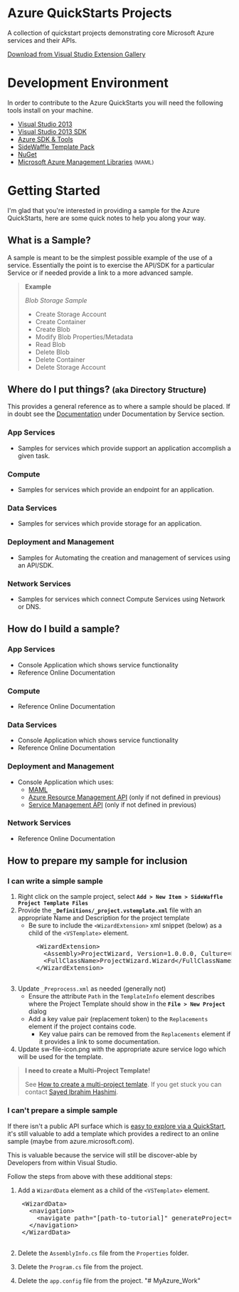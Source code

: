 Azure QuickStarts Projects
==========================

A collection of quickstart projects demonstrating core Microsoft Azure services and their APIs.

[Download from Visual Studio Extension Gallery](http://visualstudiogallery.msdn.microsoft.com/f56f321d-e2a7-4ee1-864e-5752617dbf1d)

# Development Environment

In order to contribute to the Azure QuickStarts you will need the following tools install on your machine.

+ [Visual Studio 2013](http://go.microsoft.com/?linkid=9832446&clcid=0x409)
+ [Visual Studio 2013 SDK](http://go.microsoft.com/?linkid=9832352)
+ [Azure SDK & Tools](http://go.microsoft.com/fwlink/p/?linkid=323510&clcid=0x409)
+ [SideWaffle Template Pack](http://visualstudiogallery.msdn.microsoft.com/a16c2d07-b2e1-4a25-87d9-194f04e7a698)
+ [NuGet](http://visualstudiogallery.msdn.microsoft.com/4ec1526c-4a8c-4a84-b702-b21a8f5293ca)
+ [Microsoft Azure Management Libraries](http://www.nuget.org/packages/Microsoft.WindowsAzure.Management.Libraries) <small>(MAML)</small>

# Getting Started

I'm glad that you're interested in providing a sample for the Azure QuickStarts, here are some quick notes to help you along your way.

<a name="what-is-a-sample"></a>
## What is a Sample?

A sample is meant to be the simplest possible example of the use of a service. Essentially the point is to exercise the API/SDK for a particular Service or if needed provide a link to a more advanced sample.

> **Example**
> 
> *Blob Storage Sample*
>
> + Create Storage Account
> + Create Container
> + Create Blob
> + Modify Blob Properties/Metadata
> + Read Blob 
> + Delete Blob
> + Delete Container
> + Delete Storage Account

## Where do I put things? <small>(aka Directory Structure)</small>

This provides a general reference as to where a sample should be placed. If in doubt see the [Documentation](http://azure.microsoft.com/en-us/documentation/) under Documentation by Service section.

### App Services
+ Samples for services which provide support an application accomplish a given task.

### Compute
+ Samples for services which provide an endpoint for an application.

### Data Services
+ Samples for services which provide storage for an application.

### Deployment and Management
+ Samples for Automating the creation and management of services using an API/SDK.
	
### Network Services
+ Samples for services which connect Compute Services using Network or DNS.

## How do I build a sample?

### App Services
+ Console Application which shows service functionality
+ Reference Online Documentation

### Compute
+ Reference Online Documentation

### Data Services
+ Console Application which shows service functionality
+ Reference Online Documentation

### Deployment and Management
+ Console Application which uses:
	+ [MAML](http://www.nuget.org/packages/Microsoft.WindowsAzure.Management.Libraries)
	+ [Azure Resource Management API](http://msdn.microsoft.com/en-us/library/azure/dn790568.aspx) (only if not defined in previous)
	+ [Service Management API](http://msdn.microsoft.com/en-us/library/azure/ee460799.aspx) (only if not defined in previous)

### Network Services
+ Reference Online Documentation

## How to prepare my sample for inclusion

### I can write a simple sample

1. Right click on the sample project, select **`Add > New Item > SideWaffle Project Template Files`**
1. Provide the **`_Definitions/_project.vstemplate.xml`** file with an appropriate Name and Description for the project template
	+ Be sure to include the `<WizardExtension>` xml snippet (below) as a child of the `<VSTemplate>` element.
		<pre>
		&lt;WizardExtension&gt;
	      &lt;Assembly&gt;ProjectWizard, Version=1.0.0.0, Culture=Neutral, PublicKeyToken=f30ae472f039a534&lt;/Assembly&gt;
	      &lt;FullClassName&gt;ProjectWizard.Wizard&lt;/FullClassName&gt;
	  	&lt;/WizardExtension&gt;
		</pre>
1. Update `_Preprocess.xml` as needed (generally not)
	+ Ensure the attribute `Path` in the `TemplateInfo` element describes where the Project Template should show in the **`File > New Project`** dialog
	+ Add a key value pair (replacement token) to the `Replacements` element if the project contains code. 
		+ Key value pairs can be removed from the `Replacements` element if it provides a link to some documentation.
1. Update sw-file-icon.png with the appropriate azure service logo which will be used for the template.

> **I need to create a Multi-Project Template!**
>
> See  [How to create a multi-project temlate](https://github.com/ligershark/side-waffle/wiki/How-to-create-a-multi-project-template). If you get stuck you can contact [Sayed Ibrahim Hashimi](https://twitter.com/sayedihashimi).

### I can't prepare a simple sample

If there isn't a public API surface which is [easy to explore via a QuickStart](#what-is-a-sample), it's still valuable to add a template which provides a redirect to an online sample (maybe from azure.microsoft.com).

This is valuable because the service will still be discover-able by Developers from within Visual Studio.

Follow the steps from above with these additional steps:

1. Add a `WizardData` element as a child of the `<VSTemplate>`	element.

	<pre>
	&lt;WizardData&gt;
	  &lt;navigation&gt;
	    &lt;navigate path="[path-to-tutorial]" generateProject="false" /&gt;
	  &lt;/navigation&gt;
	&lt;/WizardData&gt;
	</pre>

2. Delete the `AssemblyInfo.cs` file from the `Properties` folder.
3. Delete the `Program.cs` file from the project.
4. Delete the `app.config` file from the project.
"# MyAzure_Work" 
